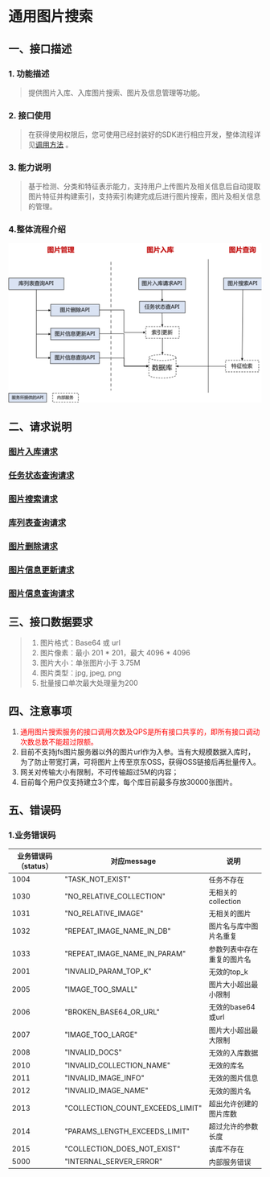 # 通用图片搜索

## 一、接口描述

### 1. 功能描述
> 提供图片入库、入库图片搜索、图片及信息管理等功能。

### 2. 接口使用

> 在获得使用权限后，您可使用已经封装好的SDK进行相应开发，整体流程详见[调用方法](../Operation-Guide/call-methods.md)  。

### 3. 能力说明

> 基于检测、分类和特征表示能力，支持用户上传图片及相关信息后自动提取图片特征并构建索引，支持索引构建完成后进行图片搜索，图片及相关信息的管理。

### 4.整体流程介绍

![整体流程介绍](../../../../image/AI-and-Machine-Learning/Image-Search-Engine/image_search.png)

## 二、请求说明
### [图片入库请求](insert_data.md)
### [任务状态查询请求](fetch_task_status.md)
### [图片搜索请求](search.md)
### [库列表查询请求](list_collection.md)
### [图片删除请求](delete_image.md)
### [图片信息更新请求](update_infos.md)
### [图片信息查询请求](fetch_infos.md)

## 三、接口数据要求
> 1. 图片格式：Base64 或 url
> 2. 图片像素：最小 201 \* 201，最大 4096 \* 4096  
> 3. 图片大小：单张图片小于 3.75M
> 4. 图片类型：jpg, jpeg, png
> 5. 批量接口单次最大处理量为200

## 四、注意事项
   1. <font color=red>通用图片搜索服务的接口调用次数及QPS是所有接口共享的，即所有接口调动次数总数不能超过限额。</font>
   2. 目前不支持jfs图片服务器以外的图片url作为入参。当有大规模数据入库时，为了防止带宽打满，可将图片上传至京东OSS，获得OSS链接后再批量传入。
   3. 网关对传输大小有限制，不可传输超过5M的内容；
   4. 目前每个用户仅支持建立3个库，每个库目前最多存放30000张图片。

## 五、错误码

### 1.业务错误码

业务错误码（status）|对应message|说明
------|------|------
1004 | "TASK_NOT_EXIST" | 任务不存在
1030 | "NO_RELATIVE_COLLECTION" | 无相关的collection
1031 | "NO_RELATIVE_IMAGE" | 无相关的图片
1032 | "REPEAT_IMAGE_NAME_IN_DB" | 图片名与库中图片名重复
1033 | "REPEAT_IMAGE_NAME_IN_PARAM" | 参数列表中存在重复的图片名
2001 | "INVALID_PARAM_TOP_K" | 无效的top_k
2005 | "IMAGE_TOO_SMALL" | 图片大小超出最小限制
2006 | "BROKEN_BASE64_OR_URL" | 无效的base64或url
2007 | "IMAGE_TOO_LARGE" | 图片大小超出最大限制
2008 | "INVALID_DOCS" | 无效的入库数据
2010 | "INVALID_COLLECTION_NAME" | 无效的库名
2011 | "INVALID_IMAGE_INFO" | 无效的图片信息
2012 | "INVALID_IMAGE_NAME" | 无效的图片名
2013 | "COLLECTION_COUNT_EXCEEDS_LIMIT" | 超出允许创建的图片库数
2014 | "PARAMS_LENGTH_EXCEEDS_LIMIT" | 超过允许的参数长度 
2015 | "COLLECTION_DOES_NOT_EXIST" | 该库不存在  
5000 | "INTERNAL_SERVER_ERROR" | 内部服务错误